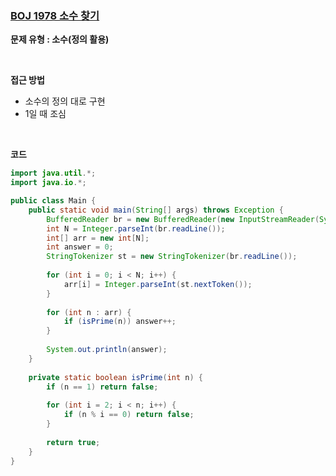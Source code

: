 ### [BOJ 1978 소수 찾기](https://www.acmicpc.net/problem/1978)

**문제 유형 : 소수(정의 활용)**

<br>

**접근 방법**

- 소수의 정의 대로 구현
- 1일 때 조심

<br>

**코드**

```java
import java.util.*;
import java.io.*;

public class Main {
	public static void main(String[] args) throws Exception {
		BufferedReader br = new BufferedReader(new InputStreamReader(System.in));
		int N = Integer.parseInt(br.readLine());
		int[] arr = new int[N];
		int answer = 0;
		StringTokenizer st = new StringTokenizer(br.readLine());
		
		for (int i = 0; i < N; i++) {
			arr[i] = Integer.parseInt(st.nextToken());
		}
		
		for (int n : arr) {
			if (isPrime(n)) answer++;
		}
		
		System.out.println(answer);
	}
	
	private static boolean isPrime(int n) {
		if (n == 1) return false;
		
		for (int i = 2; i < n; i++) {
			if (n % i == 0) return false;
		}
		
		return true;
	}
}
```

